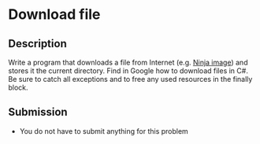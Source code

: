# Download file

## Description
Write a program that downloads a file from Internet (e.g. [Ninja image](https://telerikacademy.com/Content/Images/news-img01.png)) and stores it the current directory.
Find in Google how to download files in C#.
Be sure to catch all exceptions and to free any used resources in the finally block.

## Submission
- You do not have to submit anything for this problem

